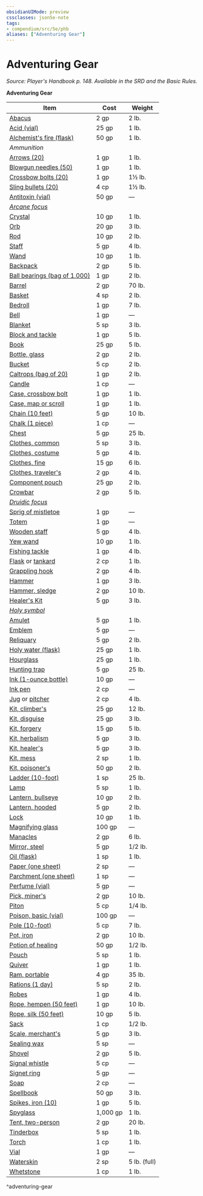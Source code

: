 ```yaml
---
obsidianUIMode: preview
cssclasses: json5e-note
tags:
- compendium/src/5e/phb
aliases: ["Adventuring Gear"]
---
```

# Adventuring Gear
*Source: Player's Handbook p. 148. Available in the SRD and the Basic Rules.* 

**Adventuring Gear**

| Item | Cost | Weight |
|------|------|--------|
| [Abacus](/3-Mechanics/CLI/items/abacus.md) | 2 gp | 2 lb. |
| [Acid (vial)](/3-Mechanics/CLI/items/acid-vial.md) | 25 gp | 1 lb. |
| [Alchemist's fire (flask)](/3-Mechanics/CLI/items/alchemists-fire-flask.md) | 50 gp | 1 lb. |
| *Ammunition* |  |  |
| [Arrows (20)](/3-Mechanics/CLI/items/arrows-20.md) | 1 gp | 1 lb. |
| [Blowgun needles (50)](/3-Mechanics/CLI/items/blowgun-needles-50.md) | 1 gp | 1 lb. |
| [Crossbow bolts (20)](/3-Mechanics/CLI/items/crossbow-bolts-20.md) | 1 gp | 1½ lb. |
| [Sling bullets (20)](/3-Mechanics/CLI/items/sling-bullets-20.md) | 4 cp | 1½ lb. |
| [Antitoxin (vial)](/3-Mechanics/CLI/items/antitoxin-vial.md) | 50 gp | — |
| *[Arcane focus](/3-Mechanics/CLI/items/arcane-focus.md)* |  |  |
| [Crystal](/3-Mechanics/CLI/items/crystal.md) | 10 gp | 1 lb. |
| [Orb](/3-Mechanics/CLI/items/orb.md) | 20 gp | 3 lb. |
| [Rod](/3-Mechanics/CLI/items/rod.md) | 10 gp | 2 lb. |
| [Staff](/3-Mechanics/CLI/items/staff.md) | 5 gp | 4 lb. |
| [Wand](/3-Mechanics/CLI/items/wand.md) | 10 gp | 1 lb. |
| [Backpack](/3-Mechanics/CLI/items/backpack.md) | 2 gp | 5 lb. |
| [Ball bearings (bag of 1,000)](/3-Mechanics/CLI/items/ball-bearings-bag-of-1000.md) | 1 gp | 2 lb. |
| [Barrel](/3-Mechanics/CLI/items/barrel.md) | 2 gp | 70 lb. |
| [Basket](/3-Mechanics/CLI/items/basket.md) | 4 sp | 2 lb. |
| [Bedroll](/3-Mechanics/CLI/items/bedroll.md) | 1 gp | 7 lb. |
| [Bell](/3-Mechanics/CLI/items/bell.md) | 1 gp | — |
| [Blanket](/3-Mechanics/CLI/items/blanket.md) | 5 sp | 3 lb. |
| [Block and tackle](/3-Mechanics/CLI/items/block-and-tackle.md) | 1 gp | 5 lb. |
| [Book](/3-Mechanics/CLI/items/book.md) | 25 gp | 5 lb. |
| [Bottle, glass](/3-Mechanics/CLI/items/glass-bottle.md) | 2 gp | 2 lb. |
| [Bucket](/3-Mechanics/CLI/items/bucket.md) | 5 cp | 2 lb. |
| [Caltrops (bag of 20)](/3-Mechanics/CLI/items/caltrops-bag-of-20.md) | 1 gp | 2 lb. |
| [Candle](/3-Mechanics/CLI/items/candle.md) | 1 cp | — |
| [Case, crossbow bolt](/3-Mechanics/CLI/items/crossbow-bolt-case.md) | 1 gp | 1 lb. |
| [Case, map or scroll](/3-Mechanics/CLI/items/map-or-scroll-case.md) | 1 gp | 1 lb. |
| [Chain (10 feet)](/3-Mechanics/CLI/items/chain-10-feet.md) | 5 gp | 10 lb. |
| [Chalk (1 piece)](/3-Mechanics/CLI/items/chalk-1-piece.md) | 1 cp | — |
| [Chest](/3-Mechanics/CLI/items/chest.md) | 5 gp | 25 lb. |
| [Clothes, common](/3-Mechanics/CLI/items/common-clothes.md) | 5 sp | 3 lb. |
| [Clothes, costume](/3-Mechanics/CLI/items/costume-clothes.md) | 5 gp | 4 lb. |
| [Clothes, fine](/3-Mechanics/CLI/items/fine-clothes.md) | 15 gp | 6 lb. |
| [Clothes, traveler's](/3-Mechanics/CLI/items/travelers-clothes.md) | 2 gp | 4 lb. |
| [Component pouch](/3-Mechanics/CLI/items/component-pouch.md) | 25 gp | 2 lb. |
| [Crowbar](/3-Mechanics/CLI/items/crowbar.md) | 2 gp | 5 lb. |
| *[Druidic focus](/3-Mechanics/CLI/items/druidic-focus.md)* |  |  |
| [Sprig of mistletoe](/3-Mechanics/CLI/items/sprig-of-mistletoe.md) | 1 gp | — |
| [Totem](/3-Mechanics/CLI/items/totem.md) | 1 gp | — |
| [Wooden staff](/3-Mechanics/CLI/items/wooden-staff.md) | 5 gp | 4 lb. |
| [Yew wand](/3-Mechanics/CLI/items/yew-wand.md) | 10 gp | 1 lb. |
| [Fishing tackle](/3-Mechanics/CLI/items/fishing-tackle.md) | 1 gp | 4 lb. |
| [Flask](/3-Mechanics/CLI/items/flask.md) or [tankard](/3-Mechanics/CLI/items/tankard.md) | 2 cp | 1 lb. |
| [Grappling hook](/3-Mechanics/CLI/items/grappling-hook.md) | 2 gp | 4 lb. |
| [Hammer](/3-Mechanics/CLI/items/hammer.md) | 1 gp | 3 lb. |
| [Hammer, sledge](/3-Mechanics/CLI/items/sledgehammer.md) | 2 gp | 10 lb. |
| [Healer's Kit](/3-Mechanics/CLI/items/healers-kit.md) | 5 gp | 3 lb. |
| *[Holy symbol](/3-Mechanics/CLI/items/holy-symbol.md)* |  |  |
| [Amulet](/3-Mechanics/CLI/items/amulet.md) | 5 gp | 1 lb. |
| [Emblem](/3-Mechanics/CLI/items/emblem.md) | 5 gp | — |
| [Reliquary](/3-Mechanics/CLI/items/reliquary.md) | 5 gp | 2 lb. |
| [Holy water (flask)](/3-Mechanics/CLI/items/holy-water-flask.md) | 25 gp | 1 lb. |
| [Hourglass](/3-Mechanics/CLI/items/hourglass.md) | 25 gp | 1 lb. |
| [Hunting trap](/3-Mechanics/CLI/items/hunting-trap.md) | 5 gp | 25 lb. |
| [Ink (1-ounce bottle)](/3-Mechanics/CLI/items/ink-1-ounce-bottle.md) | 10 gp | — |
| [Ink pen](/3-Mechanics/CLI/items/ink-pen.md) | 2 cp | — |
| [Jug](/3-Mechanics/CLI/items/jug.md) or [pitcher](/3-Mechanics/CLI/items/pitcher.md) | 2 cp | 4 lb. |
| [Kit, climber's](/3-Mechanics/CLI/items/climbers-kit.md) | 25 gp | 12 lb. |
| [Kit, disguise](/3-Mechanics/CLI/items/disguise-kit.md) | 25 gp | 3 lb. |
| [Kit, forgery](/3-Mechanics/CLI/items/forgery-kit.md) | 15 gp | 5 lb. |
| [Kit, herbalism](/3-Mechanics/CLI/items/herbalism-kit.md) | 5 gp | 3 lb. |
| [Kit, healer's](/3-Mechanics/CLI/items/healers-kit.md) | 5 gp | 3 lb. |
| [Kit, mess](/3-Mechanics/CLI/items/mess-kit.md) | 2 sp | 1 lb. |
| [Kit, poisoner's](/3-Mechanics/CLI/items/poisoners-kit.md) | 50 gp | 2 lb. |
| [Ladder (10-foot)](/3-Mechanics/CLI/items/ladder-10-foot.md) | 1 sp | 25 lb. |
| [Lamp](/3-Mechanics/CLI/items/lamp.md) | 5 sp | 1 lb. |
| [Lantern, bullseye](/3-Mechanics/CLI/items/bullseye-lantern.md) | 10 gp | 2 lb. |
| [Lantern, hooded](/3-Mechanics/CLI/items/hooded-lantern.md) | 5 gp | 2 lb. |
| [Lock](/3-Mechanics/CLI/items/lock.md) | 10 gp | 1 lb. |
| [Magnifying glass](/3-Mechanics/CLI/items/magnifying-glass.md) | 100 gp | — |
| [Manacles](/3-Mechanics/CLI/items/manacles.md) | 2 gp | 6 lb. |
| [Mirror, steel](/3-Mechanics/CLI/items/steel-mirror.md) | 5 gp | 1/2 lb. |
| [Oil (flask)](/3-Mechanics/CLI/items/oil-flask.md) | 1 sp | 1 lb. |
| [Paper (one sheet)](/3-Mechanics/CLI/items/paper-one-sheet.md) | 2 sp | — |
| [Parchment (one sheet)](/3-Mechanics/CLI/items/parchment-one-sheet.md) | 1 sp | — |
| [Perfume (vial)](/3-Mechanics/CLI/items/perfume-vial.md) | 5 gp | — |
| [Pick, miner's](/3-Mechanics/CLI/items/miners-pick.md) | 2 gp | 10 lb. |
| [Piton](/3-Mechanics/CLI/items/piton.md) | 5 cp | 1/4 lb. |
| [Poison, basic (vial)](/3-Mechanics/CLI/items/basic-poison-vial.md) | 100 gp | — |
| [Pole (10-foot)](/3-Mechanics/CLI/items/pole-10-foot.md) | 5 cp | 7 lb. |
| [Pot, iron](/3-Mechanics/CLI/items/iron-pot.md) | 2 gp | 10 lb. |
| [Potion of healing](/3-Mechanics/CLI/items/potion-of-healing.md) | 50 gp | 1/2 lb. |
| [Pouch](/3-Mechanics/CLI/items/pouch.md) | 5 sp | 1 lb. |
| [Quiver](/3-Mechanics/CLI/items/quiver.md) | 1 gp | 1 lb. |
| [Ram, portable](/3-Mechanics/CLI/items/portable-ram.md) | 4 gp | 35 lb. |
| [Rations (1 day)](/3-Mechanics/CLI/items/rations-1-day.md) | 5 sp | 2 lb. |
| [Robes](/3-Mechanics/CLI/items/robes.md) | 1 gp | 4 lb. |
| [Rope, hempen (50 feet)](/3-Mechanics/CLI/items/hempen-rope-50-feet.md) | 1 gp | 10 lb. |
| [Rope, silk (50 feet)](/3-Mechanics/CLI/items/silk-rope-50-feet.md) | 10 gp | 5 lb. |
| [Sack](/3-Mechanics/CLI/items/sack.md) | 1 cp | 1/2 lb. |
| [Scale, merchant's](/3-Mechanics/CLI/items/merchants-scale.md) | 5 gp | 3 lb. |
| [Sealing wax](/3-Mechanics/CLI/items/sealing-wax.md) | 5 sp | — |
| [Shovel](/3-Mechanics/CLI/items/shovel.md) | 2 gp | 5 lb. |
| [Signal whistle](/3-Mechanics/CLI/items/signal-whistle.md) | 5 cp | — |
| [Signet ring](/3-Mechanics/CLI/items/signet-ring.md) | 5 gp | — |
| [Soap](/3-Mechanics/CLI/items/soap.md) | 2 cp | — |
| [Spellbook](/3-Mechanics/CLI/items/spellbook.md) | 50 gp | 3 lb. |
| [Spikes, iron (10)](/3-Mechanics/CLI/items/iron-spikes-10.md) | 1 gp | 5 lb. |
| [Spyglass](/3-Mechanics/CLI/items/spyglass.md) | 1,000 gp | 1 lb. |
| [Tent, two-person](/3-Mechanics/CLI/items/two-person-tent.md) | 2 gp | 20 lb. |
| [Tinderbox](/3-Mechanics/CLI/items/tinderbox.md) | 5 sp | 1 lb. |
| [Torch](/3-Mechanics/CLI/items/torch.md) | 1 cp | 1 lb. |
| [Vial](/3-Mechanics/CLI/items/vial.md) | 1 gp | — |
| [Waterskin](/3-Mechanics/CLI/items/waterskin.md) | 2 sp | 5 lb. (full) |
| [Whetstone](/3-Mechanics/CLI/items/whetstone.md) | 1 cp | 1 lb. |
^adventuring-gear